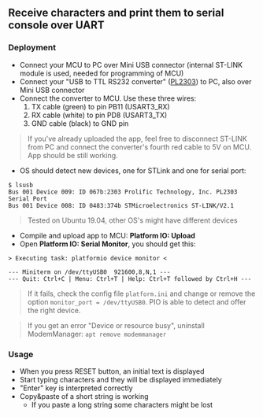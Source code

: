 ## Receive characters and print them to serial console over UART

### Deployment

- Connect your MCU to PC over Mini USB connector (internal ST-LINK module is used, needed for programming of MCU)
- Connect your "USB to TTL RS232 converter" ([PL2303](https://www.aliexpress.com/item/1981712661.html)) to PC, also over Mini USB connector
- Connect the converter to MCU. Use these three wires:
    1. TX cable (green) to pin PB11 (USART3_RX)
    2. RX cable (white) to pin PD8 (USART3_TX)
    3. GND cable (black) to GND pin
> If you've already uploaded the app, feel free to disconnect ST-LINK from PC and connect the converter's fourth red cable to 5V on MCU. App should be still working.    
- OS should detect new devices, one for STLink and one for serial port:
```
$ lsusb
Bus 001 Device 009: ID 067b:2303 Prolific Technology, Inc. PL2303 Serial Port
Bus 001 Device 008: ID 0483:374b STMicroelectronics ST-LINK/V2.1
```
> Tested on Ubuntu 19.04, other OS's might have different devices
- Compile and upload app to MCU: **Platform IO: Upload**
- Open **Platform IO: Serial Monitor**, you should get this:
```
> Executing task: platformio device monitor <

--- Miniterm on /dev/ttyUSB0  921600,8,N,1 ---
--- Quit: Ctrl+C | Menu: Ctrl+T | Help: Ctrl+T followed by Ctrl+H ---
```
> If it fails, check the config file `platform.ini` and change or remove the option `monitor_port = /dev/ttyUSB0`. PIO is able to detect and offer the right device.

> If you get an error "Device or resource busy", uninstall ModemManager: `apt remove modemmanager`

### Usage
- When you press RESET button, an initial text is displayed
- Start typing characters and they will be displayed immediately
- "Enter" key is interpreted correctly
- Copy&paste of a short string is working
    - If you paste a long string some characters might be lost

